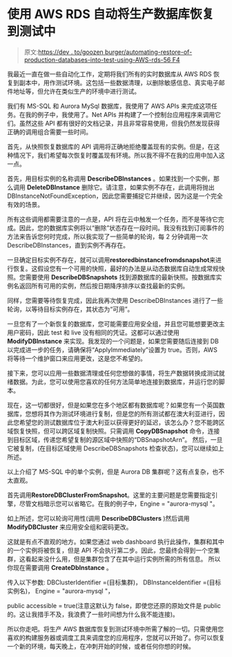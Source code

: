 # 使用 AWS RDS 自动将生产数据库恢复到测试中

> 原文:[https://dev . to/goozen burger/automating-restore-of-production-databases-into-test-using-AWS-rds-56 F4](https://dev.to/goozenburger/automating-restoration-of-production-databases-into-test-using-aws-rds-56f4)

我最近一直在做一些自动化工作，定期将我们所有的实时数据库从 AWS RDS 恢复到副本中，用作测试环境。这包括一些数据清理，以删除敏感信息、真实电子邮件地址等，但允许在类似生产的环境中进行测试。

我们有 MS-SQL 和 Aurora MySql 数据库，我使用了 AWS APIs 来完成这项任务。在我的例子中，我使用了。Net APIs 并构建了一个控制台应用程序来调用它们。虽然这些 API 都有很好的文档记录，并且非常容易使用，但我仍然发现获得正确的调用组合需要一些时间。

首先，从快照恢复数据库的 API 调用将正确地拒绝覆盖现有的实例。但是，在这种情况下，我们希望每次恢复时覆盖现有环境。所以我不得不在我的应用中加入这一点。

首先，用目标实例的名称调用 **DescribeDBInstances** 。如果找到一个实例，那么调用 **DeleteDBInstance** 删除它。请注意，如果实例不存在，此调用将抛出 DBInstanceNotFoundException，因此您需要捕捉它并继续，因为这是一个完全有效的场景。

所有这些调用都需要注意的一点是，API 将在云中触发一个任务，而不是等待它完成。因此，您的数据库实例将以“删除”状态存在一段时间。我没有找到订阅事件的方法来告诉您何时完成，所以我实现了一些简单的轮询，每 2 分钟调用一次 DescribeDBInstances，直到实例不再存在。

一旦确定目标实例不存在，就可以调用**restoredbinstancefromdsnapshot**来进行恢复。这假设您有一个可用的快照，最好的办法是从动态数据库自动生成常规快照。您需要使用 **DescribeDBSnapshots** 找到源数据库的最新快照。按数据库实例名返回所有可用的实例，然后按日期降序排序以查找最新的实例。

同样，您需要等待恢复完成，因此我再次使用 DescribeDBInstances 进行了一些轮询，以等待目标实例存在，其状态为“可用”。

一旦您有了一个新恢复的数据库，您可能需要应用安全组，并且您可能想要更改主用户密码，因此 test 和 live 没有相同的凭证。这都可以通过使用 **ModifyDBInstance** 来实现。我发现的一个问题是，如果您需要随后连接到 DB 以完成进一步的任务，请确保将“ApplyImmediately”设置为 true。否则，AWS 将等待一个维护窗口来应用更改，这是您不希望的。

接下来，您可以应用一些数据清理或任何您想做的事情，将生产数据转换成测试就绪数据。为此，您可以使用您喜欢的任何方法简单地连接到数据库，并运行您的脚本。

现在，这一切都很好，但是如果您在多个地区都有数据库呢？如果您有一个英国数据库，您想将其作为测试环境进行复制，但是您的所有测试都在澳大利亚进行，因此您希望您的测试数据库位于澳大利亚以获得更好的延迟，该怎么办？您不能跨区域恢复快照，但可以跨区域复制快照。只需调用 **CopyDBSnapshot** 命令，连接到目标区域，传递您希望复制的源区域中快照的“DBSnapshotArn”。
然后，一旦它被复制，(在目标区域使用 DescribeDBSnapshots 检查状态)，您可以继续如上所述。

以上介绍了 MS-SQL 中的单个实例，但是 Aurora DB 集群呢？这有点复杂，也不太直观。

首先调用**RestoreDBClusterFromSnapshot**。这里的主要问题是您需要指定引擎，尽管文档暗示您可以省略它。在我的例子中，Engine = "aurora-mysql "。

如上所述，您可以轮询可用性(调用 **DescribeDBClusters** )然后调用 **ModifyDBCluster** 来应用安全组和密码更改。

这就是有点不直观的地方。如果您通过 web dashboard 执行此操作，集群和其中的一个实例将被恢复，但是 API 不会执行第二步。因此，您最终会得到一个空集群，这看起来没什么用，但是集群包含了在其中运行实例所需的所有信息。
所以你现在需要调用 **CreateDbInstance** 。

传入以下参数:
DBClusterIdentifier =(目标集群)，
DBInstanceIdentifier =(目标实例名)，
Engine = "aurora-mysql "，

public accessible = true(注意这默认为 false，即使您还原的原始文件是 public 的。这让我措手不及，我浪费了一些时间想为什么我不能连接)。

所以你走吧。将生产 AWS 数据库恢复到测试环境中所需了解的一切。只需使用您喜欢的构建服务器或调度工具来调度您的应用程序，您就可以开始了。你可以恢复一个新的环境，每天晚上，在冲刺开始的时候，或者任何你想的时候。